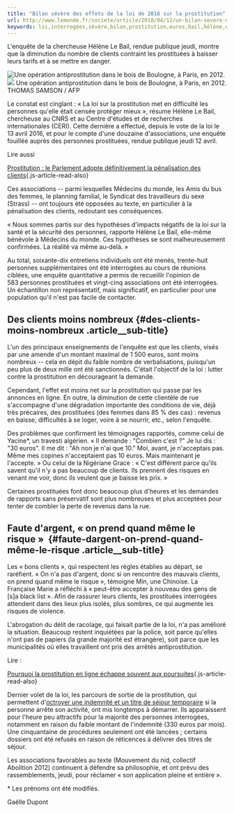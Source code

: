 ```yaml
---
title: "Bilan sévère des effets de la loi de 2016 sur la prostitution"
url: http://www.lemonde.fr/societe/article/2018/04/12/un-bilan-severe-des-effets-de-la-loi-de-2016-sur-la-prostitution_5284325_3224.html
keywords: loi,interrogées,sévère,bilan,prostitution,euros,bail,hélène,effets,prostituées,clients,jeudi,2016,associations
---
```

L'enquête de la chercheuse Hélène Le Bail, rendue publique jeudi, montre que la diminution du nombre de clients contraint les prostituées à baisser leurs tarifs et à se mettre en danger.

![Une opération antiprostitution dans le bois de Boulogne, à Paris, en 2012.](https://img.lemde.fr/2018/04/13/0/0/4896/3264/688/0/60/0/f7d5f6a_7592-1xasafs.pcpoj.jpg) ![](https://img.lemde.fr/2018/04/13/0/0/4896/3264/688/0/60/0/f7d5f6a_7592-1xasafs.pcpoj.jpg) Une opération antiprostitution dans le bois de Boulogne, à Paris, en 2012. THOMAS SAMSON / AFP

Le constat est cinglant : « La loi sur la prostitution met en difficulté les personnes qu'elle était censée protéger mieux », résume Hélène Le Bail, chercheuse au CNRS et au Centre d'études et de recherches internationales (CERI). Cette dernière a effectué, depuis le vote de la loi le 13 avril 2016, et pour le compte d'une douzaine d'associations, une enquête fouillée auprès des personnes prostituées, rendue publique jeudi 12 avril.

Lire aussi

[Prostitution : le Parlement adopte définitivement la pénalisation des clients](https://www.lemonde.fr/societe/article/2016/04/06/prostitution-le-parlement-adopte-definitivement-la-penalisation-des-clients_4897216_3224.html){.js-article-read-also}

Ces associations -- parmi lesquelles Médecins du monde, les Amis du bus des femmes, le planning familial, le Syndicat des travailleurs du sexe (Strass) -- ont toujours été opposées au texte, en particulier à la pénalisation des clients, redoutant ses conséquences.

« Nous sommes partis sur des hypothèses d'impacts négatifs de la loi sur la santé et la sécurité des personnes, rapporte Hélène Le Bail, elle-même bénévole à Médecins du monde. Ces hypothèses se sont malheureusement confirmées. La réalité va même au-delà. »

Au total, soixante-dix entretiens individuels ont été menés, trente-huit personnes supplémentaires ont été interrogées au cours de réunions ciblées, une enquête quantitative a permis de recueillir l'opinion de 583 personnes prostituées et vingt-cinq associations ont été interrogées. Un échantillon non représentatif, mais significatif, en particulier pour une population qu'il n'est pas facile de contacter.

Des clients moins nombreux {#des-clients-moins-nombreux .article__sub-title}
--------------------------

L'un des principaux enseignements de l'enquête est que les clients, visés par une amende d'un montant maximal de 1 500 euros, sont moins nombreux -- cela en dépit du faible nombre de verbalisations, puisqu'un peu plus de deux mille ont été sanctionnés. C'était l'objectif de la loi : lutter contre la prostitution en décourageant la demande.

Cependant, l'effet est moins net sur la prostitution qui passe par les annonces en ligne. En outre, la diminution de cette clientèle de rue s'accompagne d'une dégradation importante des conditions de vie, déjà très précaires, des prostituées (des femmes dans 85 % des cas) : revenus en baisse, difficultés à se loger, voire à se nourrir, etc., selon l'enquête.

Des problèmes que confirment les témoignages rapportés, comme celui de Yacine\*, un travesti algérien. « Il demande : "Combien c'est ?" Je lui dis : "30 euros". Il me dit : "Ah non je n'ai que 10." Moi, avant, je n'acceptais pas. Même mes copines n'acceptaient pas 10 euros. Mais maintenant je l'accepte. » Ou celui de la Nigériane Grace : « C'est différent parce qu'ils savent qu'il n'y a pas beaucoup de clients. Ils prennent des risques en venant me voir, donc ils veulent que je baisse les prix. »

Certaines prostituées font donc beaucoup plus d'heures et les demandes de rapports sans préservatif sont plus nombreuses et plus acceptées pour tenter de combler la perte de revenus dans la rue.

Faute d'argent, « on prend quand même le risque »  {#faute-dargent-on-prend-quand-même-le-risque .article__sub-title}
--------------------------------------------------

Les « bons clients », qui respectent les règles établies au départ, se raréfient. « On n'a pas d'argent, donc si on rencontre des mauvais clients, on prend quand même le risque », témoigne Min, une Chinoise. La Française Marie a réfléchi à « peut-être accepter à nouveau des gens de \[s\]a black list ». Afin de rassurer leurs clients, les prostituées interrogées attendent dans des lieux plus isolés, plus sombres, ce qui augmente les risques de violence.

L'abrogation du délit de racolage, qui faisait partie de la loi, n'a pas amélioré la situation. Beaucoup restent inquiétées par la police, soit parce qu'elles n'ont pas de papiers (la grande majorité est étrangère), soit parce que les municipalités où elles travaillent ont pris des arrêtés antiprostitution.

Lire :

[Pourquoi la prostitution en ligne échappe souvent aux poursuites](https://www.lemonde.fr/les-decodeurs/article/2017/02/02/pourquoi-la-prostitution-en-ligne-echappe-souvent-aux-poursuites_5073470_4355770.html){.js-article-read-also}

Dernier volet de la loi, les parcours de sortie de la prostitution, qui permettent d'[octroyer une indemnité et un titre de séjour temporaire](http://www.lemonde.fr/societe/article/2015/10/13/loi-contre-la-prostitution-la-regularisation-des-prostituees-etrangeres-en-debat_4788737_3224.html) si la personne arrête son activité, ont mis longtemps à démarrer. Ils apparaissent pour l'heure peu attractifs pour la majorité des personnes interrogées, notamment en raison du faible montant de l'indemnité (330 euros par mois). Une cinquantaine de procédures seulement ont été lancées ; certains dossiers ont été refusés en raison de réticences à délivrer des titres de séjour.

Les associations favorables au texte (Mouvement du nid, collectif Abolition 2012) continuent à défendre sa philosophie, et ont prévu des rassemblements, jeudi, pour réclamer « son application pleine et entière ».

\* Les prénoms ont été modifiés.

Gaëlle Dupont
